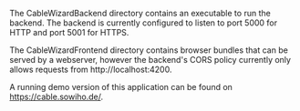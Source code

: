 The CableWizardBackend directory contains an executable to run the backend. The backend is currently configured to listen to port 5000 for HTTP and port 5001 for HTTPS.

The CableWizardFrontend directory contains browser bundles that can be served by a webserver, however the backend's CORS policy currently only allows requests from http://localhost:4200.

A running demo version of this application can be found on https://cable.sowiho.de/.